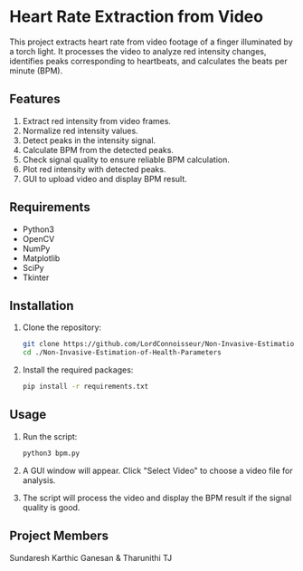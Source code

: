 # Heart Rate Extraction from Video

This project extracts heart rate from video footage of a finger illuminated by a torch light. It processes the video to analyze red intensity changes, identifies peaks corresponding to heartbeats, and calculates the beats per minute (BPM).

## Features

1. Extract red intensity from video frames.
2. Normalize red intensity values.
3. Detect peaks in the intensity signal.
4. Calculate BPM from the detected peaks.
5. Check signal quality to ensure reliable BPM calculation.
6. Plot red intensity with detected peaks.
7. GUI to upload video and display BPM result.

## Requirements

- Python3
- OpenCV
- NumPy
- Matplotlib
- SciPy
- Tkinter

## Installation

1. Clone the repository:
    ```sh
    git clone https://github.com/LordConnoisseur/Non-Invasive-Estimation-of-Health-Parameters.git
    cd ./Non-Invasive-Estimation-of-Health-Parameters
    ```

2. Install the required packages:
    ```sh
    pip install -r requirements.txt
    ```

## Usage

1. Run the script:
    ```sh
    python3 bpm.py
    ```

2. A GUI window will appear. Click "Select Video" to choose a video file for analysis.

3. The script will process the video and display the BPM result if the signal quality is good.

## Project Members
Sundaresh Karthic Ganesan & Tharunithi TJ
